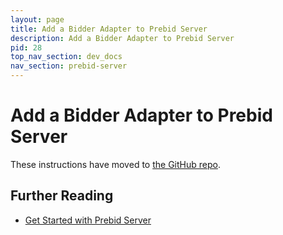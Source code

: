 ```yaml
---
layout: page
title: Add a Bidder Adapter to Prebid Server
description: Add a Bidder Adapter to Prebid Server
pid: 28
top_nav_section: dev_docs
nav_section: prebid-server
---
```


<div class="bs-docs-section" markdown="1">

# Add a Bidder Adapter to Prebid Server

These instructions have moved to [the GitHub repo](https://github.com/prebid/prebid-server/blob/master/docs/developers/add-new-bidder.md).

## Further Reading

+ [Get Started with Prebid Server]({{site.baseurl}}/dev-docs/get-started-with-prebid-server.html)

</div>

